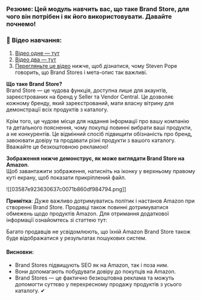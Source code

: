 ### **Резюме**: Цей модуль навчить вас, що таке Brand Store, для чого він потрібен і як його використовувати. Давайте почнемо!

### 🎥 **Відео навчання**:
1. [Відео одне — тут](https://www.youtube.com/watch?v=3BBiOaMehpc&t=1s)
2. [Відео два — тут](https://www.youtube.com/watch?v=X8SWLEV9B64)
3. [Перегляньте це відео](https://www.youtube.com/watch?v=L8iq6h75dgo) нижче, щоб дізнатися, чому Steven Pope говорить, що Brand Stores і мета-опис так важливі.

**Що таке Brand Store?**  
Brand Store — це чудова функція, доступна лише для акаунтів, зареєстрованих на бренд у Seller та Vendor Central. Це дозволяє кожному бренду, який зареєстрований, мати власну вітрину для демонстрації всіх продуктів з каталогу.

Крім того, це чудове місце для надання інформації про вашу компанію та детального пояснення, чому покупці повинні вибрати ваші продукти, а не конкурентів. Це відмінний спосіб підвищити обізнаність про бренд, завоювати довіру та продавати різні продукти з вашого каталогу. Вважайте це безкоштовною рекламою!

**Зображення нижче демонструє, як може виглядати Brand Store на Amazon**.  
Щоб завантажити зображення, натисніть на іконку у верхньому правому куті екрану, щоб показати прикріплений файл.

![[03587e923630637c0071b860df984794.png]]

**Примітка**: Дуже важливо дотримуватись політик і настанов Amazon при створенні Brand Store. Продавці також повинні дотримуватися обмежень щодо продуктів Amazon. Для отримання додаткової інформації ознайомтесь зі статтею тут:

Багато продавців не усвідомлюють, що їхній Amazon Brand Store також буде відображатися у результатах пошукових систем.

#### **Висновки**:
- Brand Stores підвищують SEO як на Amazon, так і поза ним.
- Вони допомагають побудувати довіру до покупців на Amazon.
- Brand Stores — це фактично безкоштовна реклама та можуть допомогти суттєво у перехресному продажу продуктів з усього каталогу. ✔
